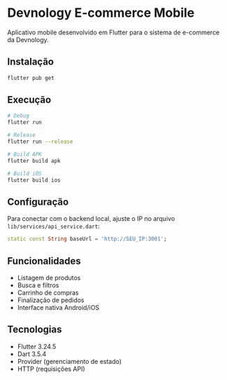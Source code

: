# Devnology E-commerce Mobile

Aplicativo mobile desenvolvido em Flutter para o sistema de e-commerce da Devnology.

## Instalação

```bash
flutter pub get
```

## Execução

```bash
# Debug
flutter run

# Release
flutter run --release

# Build APK
flutter build apk

# Build iOS
flutter build ios
```

## Configuração

Para conectar com o backend local, ajuste o IP no arquivo `lib/services/api_service.dart`:

```dart
static const String baseUrl = 'http://SEU_IP:3001';
```

## Funcionalidades

- Listagem de produtos
- Busca e filtros
- Carrinho de compras
- Finalização de pedidos
- Interface nativa Android/iOS

## Tecnologias

- Flutter 3.24.5
- Dart 3.5.4
- Provider (gerenciamento de estado)
- HTTP (requisições API)

